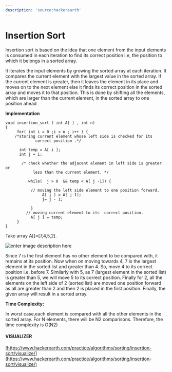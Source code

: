 ```yaml
---
description: 'source:hackerearth'
---
```


# Insertion Sort

Insertion sort is based on the idea that one element from the input elements is consumed in each iteration to find its correct position i.e, the position to which it belongs in a sorted array.

It iterates the input elements by growing the sorted array at each iteration. It compares the current element with the largest value in the sorted array. If the current element is greater, then it leaves the element in its place and moves on to the next element else it finds its correct position in the sorted array and moves it to that position. This is done by shifting all the elements, which are larger than the current element, in the sorted array to one position ahead

**Implementation**

```text
void insertion_sort ( int A[ ] , int n) 
{
     for( int i = 0 ;i < n ; i++ ) {
    /*storing current element whose left side is checked for its 
             correct position .*/

      int temp = A[ i ];    
      int j = i;

       /* check whether the adjacent element in left side is greater or
            less than the current element. */

          while(  j > 0  && temp < A[ j -1]) {

           // moving the left side element to one position forward.
                A[ j ] = A[ j-1];   
                j= j - 1;

           }
         // moving current element to its  correct position.
           A[ j ] = temp;       
     }  
}
```

Take array A\[\]=\[7,4,5,2\].

![enter image description here](https://he-s3.s3.amazonaws.com/media/uploads/46bfac9.png)

Since 7 is the first element has no other element to be compared with, it remains at its position. Now when on moving towards 4, 7 is the largest element in the sorted list and greater than 4. So, move 4 to its correct position i.e. before 7. Similarly with 5, as 7 \(largest element in the sorted list\) is greater than 5, we will move 5 to its correct position. Finally for 2, all the elements on the left side of 2 \(sorted list\) are moved one position forward as all are greater than 2 and then 2 is placed in the first position. Finally, the given array will result in a sorted array.

**Time Complexity:**

In worst case,each element is compared with all the other elements in the sorted array. For N elements, there will be N2 comparisons. Therefore, the time complexity is O\(N2\)  


#### VISUALIZER

[https://www.hackerearth.com/practice/algorithms/sorting/insertion-sort/visualize/](https://www.hackerearth.com/practice/algorithms/sorting/insertion-sort/visualize/)

